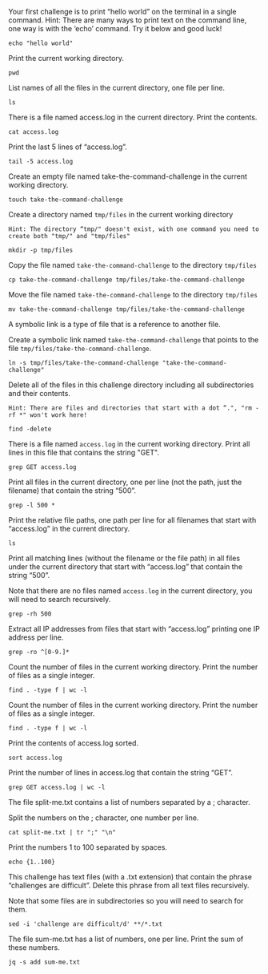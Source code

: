 Your first challenge is to print “hello world” on the terminal in a single command.
Hint: There are many ways to print text on the command line, one way is with the ‘echo’ command. Try it below and good luck!

```
echo "hello world"
```

Print the current working directory.

```
pwd
```

List names of all the files in the current directory, one file per line.

```
ls
```

There is a file named access.log in the current directory. Print the contents.

```
cat access.log
```

Print the last 5 lines of “access.log”.

```
tail -5 access.log
```

Create an empty file named take-the-command-challenge in the current working directory.

```
touch take-the-command-challenge
```

Create a directory named `tmp/files` in the current working directory

`Hint: The directory “tmp/" doesn't exist, with one command you need to create both "tmp/" and "tmp/files"`

```
mkdir -p tmp/files

```

Copy the file named `take-the-command-challenge` to the directory `tmp/files`

```
cp take-the-command-challenge tmp/files/take-the-command-challenge
```

Move the file named `take-the-command-challenge` to the directory `tmp/files`

```
mv take-the-command-challenge tmp/files/take-the-command-challenge
```

A symbolic link is a type of file that is a reference to another file.

Create a symbolic link named `take-the-command-challenge` that points to the file `tmp/files/take-the-command-challenge`.

```
ln -s tmp/files/take-the-command-challenge "take-the-command-challenge"
```

Delete all of the files in this challenge directory including all subdirectories and their contents.

`Hint: There are files and directories that start with a dot “.", "rm -rf *" won't work here!`

```
find -delete
```

There is a file named `access.log` in the current working directory. Print all lines in this file that contains the string "GET".

```
grep GET access.log
```

Print all files in the current directory, one per line (not the path, just the filename) that contain the string “500”.

```
grep -l 500 *
```

Print the relative file paths, one path per line for all filenames that start with “access.log” in the current directory.

```
ls
```

Print all matching lines (without the filename or the file path) in all files under the current directory that start with “access.log” that contain the string “500”.

Note that there are no files named `access.log` in the current directory, you will need to search recursively.

```
grep -rh 500
```

Extract all IP addresses from files that start with “access.log” printing one IP address per line.

```
grep -ro ^[0-9.]*
```

Count the number of files in the current working directory. Print the number of files as a single integer.

```
find . -type f | wc -l
```

Count the number of files in the current working directory. Print the number of files as a single integer.

```
find . -type f | wc -l
```

Print the contents of access.log sorted.

```
sort access.log
```

Print the number of lines in access.log that contain the string “GET”.

```
grep GET access.log | wc -l
```

The file split-me.txt contains a list of numbers separated by a ; character.

Split the numbers on the ; character, one number per line.

```
cat split-me.txt | tr ";" "\n"
```

Print the numbers 1 to 100 separated by spaces.

```
echo {1..100}
```

This challenge has text files (with a .txt extension) that contain the phrase “challenges are difficult”. Delete this phrase from all text files recursively.

Note that some files are in subdirectories so you will need to search for them.

```
sed -i 'challenge are difficult/d' **/*.txt
```

The file sum-me.txt has a list of numbers, one per line. Print the sum of these numbers.

```
jq -s add sum-me.txt
```